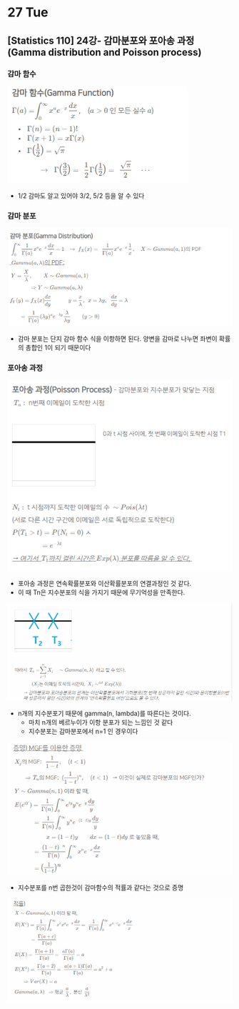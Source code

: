 # 27 Tue

## \[Statistics 110\] 24강- 감마분포와 포아송 과정\(Gamma distribution and Poisson process\) <a id="statistics-110"></a>

### 감마 함수

![](../../.gitbook/assets/image%20%28579%29.png)

* 1/2 감마도 알고 있어야 3/2, 5/2 등을 알 수 있다



### 감마 분포

![](../../.gitbook/assets/image%20%28578%29.png)

* 감마 분포는 단지 감마 함수 식을 이항하면 된다. 양변을 감마로 나누면 좌변이 확률의 총합인 1이 되기 때문이다



### 포아송 과정

![](../../.gitbook/assets/image%20%28582%29.png)

* 포아송 과정은 연속확률분포와 이산확률분포의 연결과정인 것 같다.
* 이 때 Tn은 지수분포의 식을 가지기 때문에 무기억성을 만족한다.

![](../../.gitbook/assets/image%20%28580%29.png)

* n개의 지수분포기 때문에 gamma\(n, lambda\)를 따른다는 것이다.
  * 마치 n개의 베르누이가 이항 분포가 되는 느낌인 것 같다
  * 지수분포는 감마분포에서 n=1 인 경우이다

![](../../.gitbook/assets/image%20%28577%29.png)

* 지수분포를 n번 곱한것이 감마함수의 적률과 같다는 것으로 증명

![](../../.gitbook/assets/image%20%28581%29.png)



